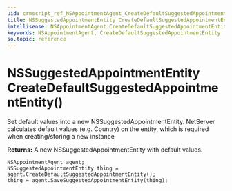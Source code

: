 ```yaml
---
uid: crmscript_ref_NSAppointmentAgent_CreateDefaultSuggestedAppointmentEntity
title: NSSuggestedAppointmentEntity CreateDefaultSuggestedAppointmentEntity()
intellisense: NSAppointmentAgent.CreateDefaultSuggestedAppointmentEntity
keywords: NSAppointmentAgent, CreateDefaultSuggestedAppointmentEntity
so.topic: reference
---
```


# NSSuggestedAppointmentEntity CreateDefaultSuggestedAppointmentEntity()

Set default values into a new NSSuggestedAppointmentEntity.
NetServer calculates default values (e.g. Country) on the entity, which is required when creating/storing a new instance

**Returns:** A new NSSuggestedAppointmentEntity with default values.

```crmscript
NSAppointmentAgent agent;
NSSuggestedAppointmentEntity thing = agent.CreateDefaultSuggestedAppointmentEntity();
thing = agent.SaveSuggestedAppointmentEntity(thing);
```


